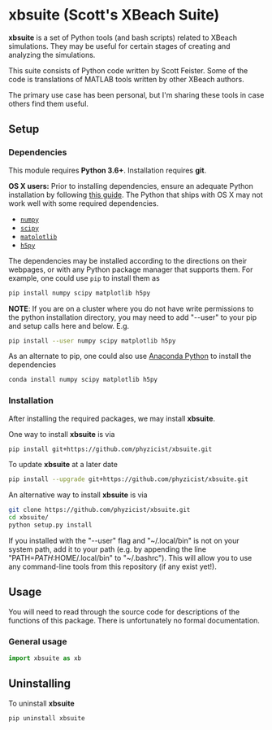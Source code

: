 
# xbsuite (Scott's XBeach Suite)

**xbsuite** is a set of Python tools (and bash scripts) related to XBeach simulations. They may be useful for certain stages of creating and analyzing the simulations.

This suite consists of Python code written by Scott Feister. Some of the code is translations of MATLAB tools written by other XBeach authors.

The primary use case has been personal, but I'm sharing these tools in case others find them useful.

## Setup

### Dependencies
This module requires **Python 3.6+**. Installation requires **git**.

**OS X users:** Prior to installing dependencies, ensure an adequate Python installation by following [this guide](https://matplotlib.org/faq/installing_faq.html#osx-notes). The Python that ships with OS X may not work well with some required dependencies.

* [`numpy`](http://www.numpy.org/)
* [`scipy`](https://www.scipy.org/)
* [`matplotlib`](https://matplotlib.org/)
* [`h5py`](https://www.h5py.org/)

The dependencies may be installed according to the directions on 
their webpages, or with any Python
package manager that supports them. For example, one could use `pip` to install
them as
 ```bash
pip install numpy scipy matplotlib h5py
```

**NOTE**: If you are on a cluster where you do not have write permissions to the python installation directory, you may need to add "--user" to your pip and setup calls here and below. E.g.
```bash
pip install --user numpy scipy matplotlib h5py
```

As an alternate to pip, one could also use [Anaconda Python](https://anaconda.org/anaconda/python) to
install the dependencies
```bash
conda install numpy scipy matplotlib h5py
```

### Installation
After installing the required packages, we may install **xbsuite**.

One way to install **xbsuite** is via
```bash
pip install git+https://github.com/phyzicist/xbsuite.git
```

To update **xbsuite** at a later date
```bash
pip install --upgrade git+https://github.com/phyzicist/xbsuite.git
```

An alternative way to install **xbsuite** is via
```bash
git clone https://github.com/phyzicist/xbsuite.git
cd xbsuite/
python setup.py install
```

If you installed with the "--user" flag and "\~/.local/bin" is not on your system path, add it to your path (e.g. by appending the line "PATH=$PATH:$HOME/.local/bin" to "\~/.bashrc"). This will allow you to use any command-line tools from this repository (if any exist yet!).

## Usage
You will need to read through the source code for descriptions of the functions of this package. There is unfortunately no formal documentation.

### General usage
```python
import xbsuite as xb
```

## Uninstalling

To uninstall **xbsuite**
```shell
pip uninstall xbsuite
```
